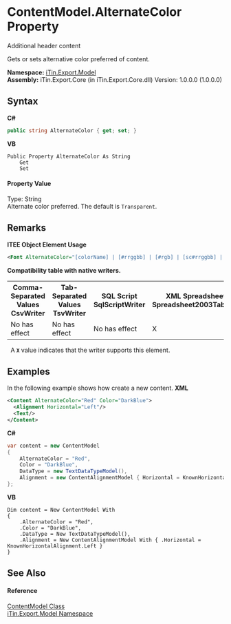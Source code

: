 # ContentModel.AlternateColor Property 
Additional header content 

Gets or sets alternative color preferred of content.

**Namespace:**&nbsp;<a href="N_iTin_Export_Model">iTin.Export.Model</a><br />**Assembly:**&nbsp;iTin.Export.Core (in iTin.Export.Core.dll) Version: 1.0.0.0 (1.0.0.0)

## Syntax

**C#**<br />
``` C#
public string AlternateColor { get; set; }
```

**VB**<br />
``` VB
Public Property AlternateColor As String
	Get
	Set
```


#### Property Value
Type: String<br />Alternate color preferred. The default is `Transparent`.

## Remarks

**ITEE Object Element Usage**<br />
``` XML
<Font AlternateColor="[colorName] | [#rrggbb] | [#rgb] | [sc#rrggbb] | [{StaticBinding:...}]".../>
```


<strong>Compatibility table with native writers.</strong>
&nbsp;<table><tr><th>Comma-Separated Values<br />CsvWriter</th><th>Tab-Separated Values<br />TsvWriter</th><th>SQL Script<br />SqlScriptWriter</th><th>XML Spreadsheet 2003<br />Spreadsheet2003TabularWriter</th></tr><tr><td>No has effect</td><td>No has effect</td><td>No has effect</td><td>X</td></tr></table>&nbsp;
A <strong>`X`</strong> value indicates that the writer supports this element.


## Examples
In the following example shows how create a new content. 
**XML**<br />
``` XML
<Content AlternateColor="Red" Color="DarkBlue">
  <Alignment Horizontal="Left"/>
  <Text/>
</Content>
```

**C#**<br />
``` C#
var content = new ContentModel
{
    AlternateColor = "Red",
    Color = "DarkBlue",
    DataType = new TextDataTypeModel(),
    Alignment = new ContentAlignmentModel { Horizontal = KnownHorizontalAlignment.Left }
};
```

**VB**<br />
``` VB
Dim content = New ContentModel With
{
    .AlternateColor = "Red",
    .Color = "DarkBlue",
    .DataType = New TextDataTypeModel(),
    .Alignment = New ContentAlignmentModel With { .Horizontal = KnownHorizontalAlignment.Left }
}
```


## See Also


#### Reference
<a href="T_iTin_Export_Model_ContentModel">ContentModel Class</a><br /><a href="N_iTin_Export_Model">iTin.Export.Model Namespace</a><br />
